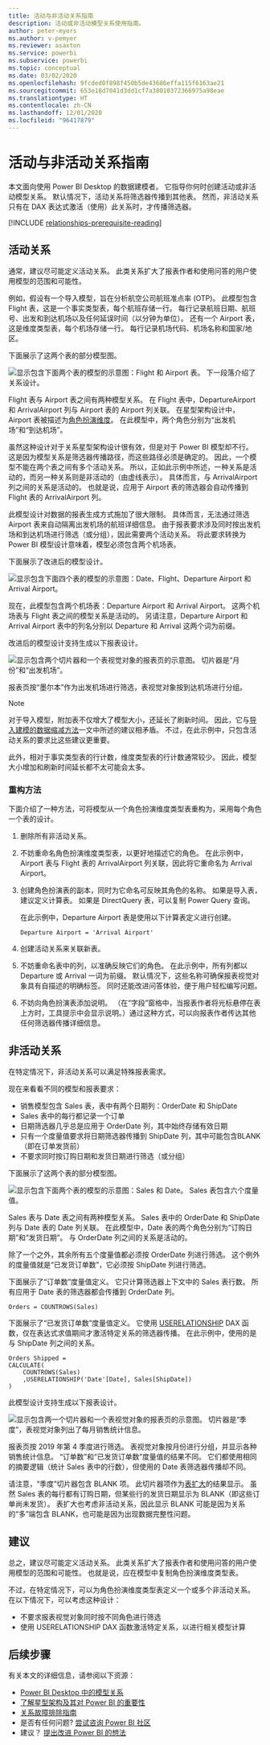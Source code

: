 ```yaml
---
title: 活动与非活动关系指南
description: 活动或非活动模型关系使用指南。
author: peter-myers
ms.author: v-pemyer
ms.reviewer: asaxton
ms.service: powerbi
ms.subservice: powerbi
ms.topic: conceptual
ms.date: 03/02/2020
ms.openlocfilehash: 9fcded0f898f450b5de43686effa115f6163ae21
ms.sourcegitcommit: 653e18d7041d3dd1cf7a38010372366975a98eae
ms.translationtype: HT
ms.contentlocale: zh-CN
ms.lasthandoff: 12/01/2020
ms.locfileid: "96417879"
---
```

# <a name="active-vs-inactive-relationship-guidance"></a>活动与非活动关系指南

本文面向使用 Power BI Desktop 的数据建模者。 它指导你何时创建活动或非活动模型关系。 默认情况下，活动关系将筛选器传播到其他表。 然而，非活动关系只有在 DAX 表达式激活（使用）此关系时，才传播筛选器。

[!INCLUDE [relationships-prerequisite-reading](includes/relationships-prerequisite-reading.md)]

## <a name="active-relationships"></a>活动关系

通常，建议尽可能定义活动关系。 此类关系扩大了报表作者和使用问答的用户使用模型的范围和可能性。

例如，假设有一个导入模型，旨在分析航空公司航班准点率 (OTP)。 此模型包含 Flight 表，这是一个事实类型表，每个航班存储一行。 每行记录航班日期、航班号、出发和到达机场以及任何延误时间（以分钟为单位）。 还有一个 Airport 表，这是维度类型表，每个机场存储一行。 每行记录机场代码、机场名称和国家/地区。

下面展示了这两个表的部分模型图。

![显示包含下面两个表的模型的示意图：Flight 和 Airport 表。 下一段落介绍了关系设计。](media/relationships-active-inactive/flight-model-1.png)

Flight 表与 Airport 表之间有两种模型关系。 在 Flight 表中，DepartureAirport 和 ArrivalAirport 列与 Airport 表的 Airport 列关联。 在星型架构设计中，Airport 表被描述为[角色扮演维度](star-schema.md#role-playing-dimensions)。 在此模型中，两个角色分别为“出发机场”和“到达机场”。

虽然这种设计对于关系星型架构设计很有效，但是对于 Power BI 模型却不行。 这是因为模型关系是筛选器传播路径，而这些路径必须是确定的。 因此，一个模型不能在两个表之间有多个活动关系。 所以，正如此示例中所述，一种关系是活动的，而另一种关系则是非活动的（由虚线表示）。 具体而言，与 ArrivalAirport 列之间的关系是活动的。 也就是说，应用于 Airport 表的筛选器会自动传播到 Flight 表的 ArrivalAirport 列。

此模型设计对数据的报表生成方式施加了很大限制。 具体而言，无法通过筛选 Airport 表来自动隔离出发机场的航班详细信息。 由于报表要求涉及同时按出发机场和到达机场进行筛选（或分组），因此需要两个活动关系。 将此要求转换为 Power BI 模型设计意味着，模型必须包含两个机场表。

下面展示了改进后的模型设计。

![显示包含下面四个表的模型的示意图：Date、Flight、Departure Airport 和 Arrival Airport。](media/relationships-active-inactive/flight-model-2.png)

现在，此模型包含两个机场表：Departure Airport 和 Arrival Airport。 这两个机场表与 Flight 表之间的模型关系是活动的。 另请注意，Departure Airport 和 Arrival Airport 表中的列名分别以 Departure 和 Arrival 这两个词为前缀。

改进后的模型设计支持生成以下报表设计。

![显示包含两个切片器和一个表视觉对象的报表页的示意图。 切片器是“月份”和“出发机场”。](media/relationships-active-inactive/flight-report-design.png)

报表页按“墨尔本”作为出发机场进行筛选，表视觉对象按到达机场进行分组。

> [!NOTE]
> 对于导入模型，附加表不仅增大了模型大小，还延长了刷新时间。 因此，它与[导入建模的数据缩减方法](import-modeling-data-reduction.md)一文中所述的建议相矛盾。 不过，在此示例中，只包含活动关系的要求比这些建议更重要。
>
> 此外，相对于事实类型表的行计数，维度类型表的行计数通常较少。 因此，模型大小增加和刷新时间延长都不太可能会太多。

### <a name="refactoring-methodology"></a>重构方法

下面介绍了一种方法，可将模型从一个角色扮演维度类型表重构为，采用每个角色一个表的设计。

1. 删除所有非活动关系。
2. 不妨重命名角色扮演维度类型表，以更好地描述它的角色。 在此示例中，Airport 表与 Flight 表的 ArrivalAirport 列关联，因此将它重命名为 Arrival Airport。
3. 创建角色扮演表的副本，同时为它命名可反映其角色的名称。 如果是导入表，建议定义计算表。 如果是 DirectQuery 表，可以复制 Power Query 查询。

    在此示例中，Departure Airport 表是使用以下计算表定义进行创建。

    ```dax
    Departure Airport = 'Arrival Airport'
    ```

4. 创建活动关系来关联新表。
5. 不妨重命名表中的列，以准确反映它们的角色。 在此示例中，所有列都以 Departure 或 Arrival 一词为前缀。 默认情况下，这些名称可确保报表视觉对象具有自描述的明确标签。 同时还能改进问答体验，便于用户轻松编写问题。
6. 不妨向角色扮演表添加说明。 （在“字段”窗格中，当报表作者将光标悬停在表上方时，工具提示中会显示说明。）通过这种方式，可以向报表作者传达其他任何筛选器传播详细信息。

## <a name="inactive-relationships"></a>非活动关系

在特定情况下，非活动关系可以满足特殊报表需求。

现在来看看不同的模型和报表要求：

- 销售模型包含 Sales 表，表中有两个日期列：OrderDate 和 ShipDate
- Sales 表中的每行都记录一个订单
- 日期筛选器几乎总是应用于 OrderDate 列，其中始终存储有效日期
- 只有一个度量值要求将日期筛选器传播到 ShipDate 列，其中可能包含BLANK（即在订单发货前）
- 不要求同时按订购日期和发货日期进行筛选（或分组）

下面展示了这两个表的部分模型图。

![显示包含下面两个表的模型的示意图：Sales 和 Date。 Sales 表包含六个度量值。](media/relationships-active-inactive/sales-model.png)

Sales 表与 Date 表之间有两种模型关系。 Sales 表中的 OrderDate 和 ShipDate 列与 Date 表的 Date 列关联。 在此模型中，Date 表的两个角色分别为“订购日期”和“发货日期”。 与 OrderDate 列之间的关系是活动的。

除了一个之外，其余所有五个度量值都必须按 OrderDate 列进行筛选。 这个例外的度量值就是“已发货订单数”，它必须按 ShipDate 列进行筛选。

下面展示了“订单数”度量值定义。 它只计算筛选器上下文中的 Sales 表行数。 所有应用于 Date 表的筛选器都会传播到 OrderDate 列。

```dax
Orders = COUNTROWS(Sales)
```

下面展示了“已发货订单数”度量值定义。 它使用 [USERELATIONSHIP](/dax/userelationship-function-dax) DAX 函数，仅在表达式求值期间才激活特定关系的筛选器传播。 在此示例中，使用的是与 ShipDate 列之间的关系。

```dax
Orders Shipped =
CALCULATE(
    COUNTROWS(Sales)
    ,USERELATIONSHIP('Date'[Date], Sales[ShipDate])
)
```

此模型设计支持生成以下报表设计。

![显示包含两一个切片器和一个表视觉对象的报表页的示意图。 切片器是“季度”，表视觉对象列出了每月销售统计信息。](media/relationships-active-inactive/sales-report-design.png)

报表页按 2019 年第 4 季度进行筛选。 表视觉对象按月份进行分组，并显示各种销售统计信息。 “订单数”和“已发货订单数”度量值的结果不同。 它们都使用相同的摘要逻辑（统计 Sales 表中的行数），但使用的 Date 表筛选器传播却不同。

请注意，“季度”切片器包含 BLANK 项。 此切片器项作为[表扩大](../transform-model/desktop-relationships-understand.md#regular-relationships)的结果显示。 虽然 Sales 表的每行都有订购日期，但某些行的发货日期显示为 BLANK（即这些订单尚未发货）。 表扩大也考虑非活动关系，因此显示 BLANK 可能是因为关系的“多”端包含 BLANK，也可能是因为出现数据完整性问题。

## <a name="recommendations"></a>建议

总之，建议尽可能定义活动关系。 此类关系扩大了报表作者和使用问答的用户使用模型的范围和可能性。 也就是说，应在模型中复制角色扮演维度类型表。

不过，在特定情况下，可以为角色扮演维度类型表定义一个或多个非活动关系。 在以下情况下，可以考虑这种设计：

- 不要求报表视觉对象同时按不同角色进行筛选
- 使用 USERELATIONSHIP DAX 函数激活特定关系，以进行相关模型计算

## <a name="next-steps"></a>后续步骤

有关本文的详细信息，请参阅以下资源：

- [Power BI Desktop 中的模型关系](../transform-model/desktop-relationships-understand.md)
- [了解星型架构及其对 Power BI 的重要性](star-schema.md)
- [关系故障排除指南](relationships-troubleshoot.md)
- 是否有任何问题? [尝试咨询 Power BI 社区](https://community.powerbi.com/)
- 建议？ [提出改进 Power BI 的想法](https://ideas.powerbi.com/)
